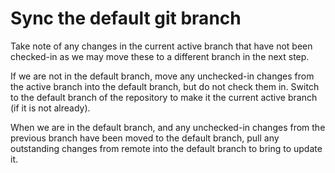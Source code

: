 # Sync the default git branch

Take note of any changes in the current active branch that have not been checked-in as we may move these to a different branch in the next step.

If we are not in the default branch, move any unchecked-in changes from the active branch into the default branch, but do not check them in. Switch to the default branch of the repository to make it the current active branch (if it is not already).

When we are in the default branch, and any unchecked-in changes from the previous branch have been moved to the default branch, pull any outstanding changes from remote into the default branch to bring to update it.

